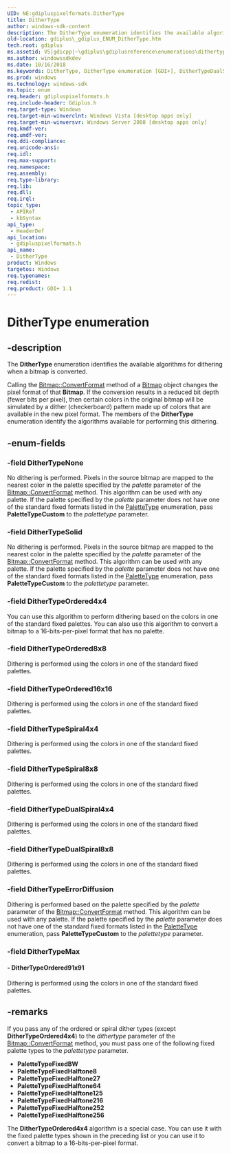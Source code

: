 ```yaml
---
UID: NE:gdipluspixelformats.DitherType
title: DitherType
author: windows-sdk-content
description: The DitherType enumeration identifies the available algorithms for dithering when a bitmap is converted.
old-location: gdiplus\_gdiplus_ENUM_DitherType.htm
tech.root: gdiplus
ms.assetid: VS|gdicpp|~\gdiplus\gdiplusreference\enumerations\dithertype.htm
ms.author: windowssdkdev
ms.date: 10/16/2018
ms.keywords: DitherType, DitherType enumeration [GDI+], DitherTypeDualSpiral4x4, DitherTypeDualSpiral8x8, DitherTypeErrorDiffusion, DitherTypeNone, DitherTypeOrdered16x16, DitherTypeOrdered4x4, DitherTypeOrdered8x8, DitherTypeOrdered91x91, DitherTypeSolid, DitherTypeSpiral4x4, DitherTypeSpiral8x8, _gdiplus_ENUM_DitherType, gdiplus._gdiplus_ENUM_DitherType, gdipluspixelformats/DitherType, gdipluspixelformats/DitherTypeDualSpiral4x4, gdipluspixelformats/DitherTypeDualSpiral8x8, gdipluspixelformats/DitherTypeErrorDiffusion, gdipluspixelformats/DitherTypeNone, gdipluspixelformats/DitherTypeOrdered16x16, gdipluspixelformats/DitherTypeOrdered4x4, gdipluspixelformats/DitherTypeOrdered8x8, gdipluspixelformats/DitherTypeOrdered91x91, gdipluspixelformats/DitherTypeSolid, gdipluspixelformats/DitherTypeSpiral4x4, gdipluspixelformats/DitherTypeSpiral8x8
ms.prod: windows
ms.technology: windows-sdk
ms.topic: enum
req.header: gdipluspixelformats.h
req.include-header: Gdiplus.h
req.target-type: Windows
req.target-min-winverclnt: Windows Vista [desktop apps only]
req.target-min-winversvr: Windows Server 2008 [desktop apps only]
req.kmdf-ver: 
req.umdf-ver: 
req.ddi-compliance: 
req.unicode-ansi: 
req.idl: 
req.max-support: 
req.namespace: 
req.assembly: 
req.type-library: 
req.lib: 
req.dll: 
req.irql: 
topic_type:
 - APIRef
 - kbSyntax
api_type:
 - HeaderDef
api_location:
 - gdipluspixelformats.h
api_name:
 - DitherType
product: Windows
targetos: Windows
req.typenames: 
req.redist: 
req.product: GDI+ 1.1
---
```


# DitherType enumeration


## -description


The <b>DitherType</b> enumeration identifies the available algorithms for dithering when a bitmap is converted. 

Calling the <a href="https://msdn.microsoft.com/en-us/library/ms536306(v=VS.85).aspx">Bitmap::ConvertFormat</a> method of a <a href="https://msdn.microsoft.com/en-us/library/ms534420(v=VS.85).aspx">Bitmap</a> object changes the pixel format of that <b>Bitmap</b>. If the conversion results in a reduced bit depth (fewer bits per pixel), then certain colors in the original bitmap will be simulated by a dither (checkerboard) pattern made up of colors that are available in the new pixel format. The members of the <b>DitherType</b> enumeration identify the algorithms available for performing this dithering.


## -enum-fields




### -field DitherTypeNone

No dithering is performed. Pixels in the source bitmap are mapped to the nearest color in the palette specified by the <i>palette</i> parameter of the <a href="https://msdn.microsoft.com/en-us/library/ms536306(v=VS.85).aspx">Bitmap::ConvertFormat</a> method. This algorithm can be used with any palette. If the palette specified by the <i>palette</i> parameter does not have one of the standard fixed formats listed in the <a href="https://msdn.microsoft.com/en-us/library/ms534159(v=VS.85).aspx">PaletteType</a> enumeration, pass <b>PaletteTypeCustom</b> to the <i>palettetype</i> parameter.


### -field DitherTypeSolid

No dithering is performed. Pixels in the source bitmap are mapped to the nearest color in the palette specified by the <i>palette</i> parameter of the <a href="https://msdn.microsoft.com/en-us/library/ms536306(v=VS.85).aspx">Bitmap::ConvertFormat</a> method. This algorithm can be used with any palette. If the palette specified by the <i>palette</i> parameter does not have one of the standard fixed formats listed in the <a href="https://msdn.microsoft.com/en-us/library/ms534159(v=VS.85).aspx">PaletteType</a> enumeration, pass <b>PaletteTypeCustom</b> to the <i>palettetype</i> parameter.


### -field DitherTypeOrdered4x4

You can use this algorithm to perform dithering based on the colors in one of the standard fixed palettes. You can also use this algorithm to convert a bitmap to a 16-bits-per-pixel format that has no palette.


### -field DitherTypeOrdered8x8

Dithering is performed using the colors in one of the standard fixed palettes.


### -field DitherTypeOrdered16x16

Dithering is performed using the colors in one of the standard fixed palettes.


### -field DitherTypeSpiral4x4

Dithering is performed using the colors in one of the standard fixed palettes.


### -field DitherTypeSpiral8x8

Dithering is performed using the colors in one of the standard fixed palettes.


### -field DitherTypeDualSpiral4x4

Dithering is performed using the colors in one of the standard fixed palettes.


### -field DitherTypeDualSpiral8x8

Dithering is performed using the colors in one of the standard fixed palettes.


### -field DitherTypeErrorDiffusion

Dithering is performed based on the palette specified by the <i>palette</i> parameter of the <a href="https://msdn.microsoft.com/en-us/library/ms536306(v=VS.85).aspx">Bitmap::ConvertFormat</a> method. This algorithm can be used with any palette. If the palette specified by the <i>palette</i> parameter does not have one of the standard fixed formats listed in the <a href="https://msdn.microsoft.com/en-us/library/ms534159(v=VS.85).aspx">PaletteType</a> enumeration, pass <b>PaletteTypeCustom</b> to the <i>palettetype</i> parameter.


### -field DitherTypeMax




#### - DitherTypeOrdered91x91

Dithering is performed using the colors in one of the standard fixed palettes.


## -remarks



If you pass any of the ordered or spiral dither types (except <b>DitherTypeOrdered4x4</b>) to the <i>dithertype</i> parameter of the <a href="https://msdn.microsoft.com/en-us/library/ms536306(v=VS.85).aspx">Bitmap::ConvertFormat</a> method, you must pass one of the following fixed palette types to the <i>palettetype</i> parameter.

<ul>
<li><b>PaletteTypeFixedBW</b></li>
<li><b>PaletteTypeFixedHalftone8</b></li>
<li><b>PaletteTypeFixedHalftone27</b></li>
<li><b>PaletteTypeFixedHalftone64</b></li>
<li><b>PaletteTypeFixedHalftone125</b></li>
<li><b>PaletteTypeFixedHalftone216</b></li>
<li><b>PaletteTypeFixedHalftone252</b></li>
<li><b>PaletteTypeFixedHalftone256</b></li>
</ul>
The <b>DitherTypeOrdered4x4</b> algorithm is a special case. You can use it with the fixed palette types shown in the preceding list or you can use it to convert a bitmap to a 16-bits-per-pixel format.



